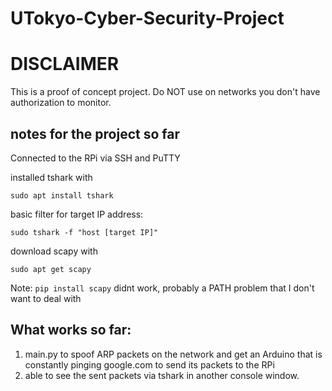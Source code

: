 # UTokyo-Cyber-Security-Project

# DISCLAIMER
This is a proof of concept project. Do NOT use on networks you don't have authorization to monitor.




## notes for the project so far

Connected to the RPi via SSH and PuTTY

installed tshark with 

`sudo apt install tshark`

basic filter for target IP address:

`sudo tshark -f "host [target IP]"`

download scapy with 

`sudo apt get scapy`

Note: `pip install scapy` didnt work, probably a PATH problem that I don't want to deal with

## What works so far:
1) main.py to spoof ARP packets on the network and get an Arduino that is constantly pinging google.com to send its packets to the RPi
2) able to see the sent packets via tshark in another console window.
